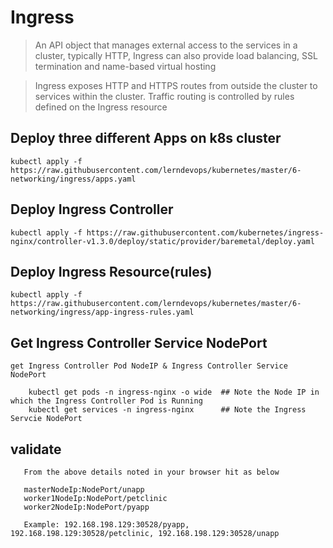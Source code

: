 # Ingress

> An API object that manages external access to the services in a cluster, typically HTTP, Ingress can also provide load balancing, SSL termination and name-based virtual hosting

> Ingress exposes HTTP and HTTPS routes from outside the cluster to services within the cluster. Traffic routing is controlled by rules defined on the Ingress resource


## Deploy three different Apps on k8s cluster

`kubectl apply -f https://raw.githubusercontent.com/lerndevops/kubernetes/master/6-networking/ingress/apps.yaml`


## Deploy Ingress Controller 

`kubectl apply -f https://raw.githubusercontent.com/kubernetes/ingress-nginx/controller-v1.3.0/deploy/static/provider/baremetal/deploy.yaml`



## Deploy Ingress Resource(rules)

`kubectl apply -f https://raw.githubusercontent.com/lerndevops/kubernetes/master/6-networking/ingress/app-ingress-rules.yaml`


## Get Ingress Controller Service NodePort 

``` 
get Ingress Controller Pod NodeIP & Ingress Controller Service NodePort

    kubectl get pods -n ingress-nginx -o wide  ## Note the Node IP in which the Ingress Controller Pod is Running
    kubectl get services -n ingress-nginx      ## Note the Ingress Servcie NodePort
```

## validate 

``` 
   From the above details noted in your browser hit as below
   
   masterNodeIp:NodePort/unapp
   worker1NodeIp:NodePort/petclinic
   worker2NodeIp:NodePort/pyapp
   
   Example: 192.168.198.129:30528/pyapp, 192.168.198.129:30528/petclinic, 192.168.198.129:30528/unapp
   
```
